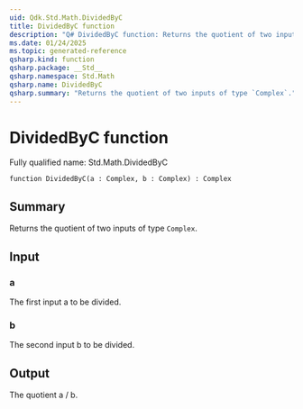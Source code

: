```yaml
---
uid: Qdk.Std.Math.DividedByC
title: DividedByC function
description: "Q# DividedByC function: Returns the quotient of two inputs of type `Complex`."
ms.date: 01/24/2025
ms.topic: generated-reference
qsharp.kind: function
qsharp.package: __Std__
qsharp.namespace: Std.Math
qsharp.name: DividedByC
qsharp.summary: "Returns the quotient of two inputs of type `Complex`."
---
```


# DividedByC function

Fully qualified name: Std.Math.DividedByC

```qsharp
function DividedByC(a : Complex, b : Complex) : Complex
```

## Summary
Returns the quotient of two inputs of type `Complex`.

## Input
### a
The first input a to be divided.
### b
The second input b to be divided.

## Output
The quotient a / b.
